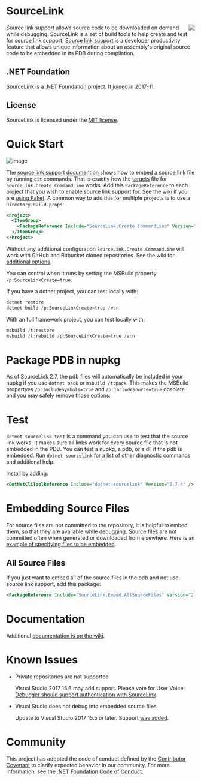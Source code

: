 
# SourceLink
<img src="https://ctaggart.github.io/SourceLink/SourceLink128.jpg" align="right">

Source link support allows source code to be downloaded on demand while debugging. SourceLink is a set of build tools to help create and test for source link support. [Source link support](https://github.com/dotnet/core/blob/master/Documentation/diagnostics/source_link.md) is a developer productivity feature that allows unique information about an assembly's original source code to be embedded in its PDB during compilation.

## .NET Foundation

SourceLink is a [.NET Foundation](http://www.dotnetfoundation.org/projects) project. It [joined](http://www.dotnetfoundation.org/blog/2017/11/16/welcome-dnn-nunit-ironpython-mvvmcross-sourcelink-ilmerge-and-humanizer-to-the-net-foundation) in 2017-11.

## License

SourceLink is licensed under the [MIT license](LICENSE).

# Quick Start

![image](https://cloud.githubusercontent.com/assets/80104/23337630/001cedb6-fbba-11e6-9c44-68f4c826470c.png)

The [source link support documention](https://github.com/dotnet/core/blob/master/Documentation/diagnostics/source_link.md) shows how to embed a source link file by running `git` commands. That is exactly how the [targets](SourceLink.Create.CommandLine/SourceLink.Create.CommandLine.targets) file for `SourceLink.Create.CommandLine` works. Add this `PackageReference` to each project that you wish to enable source link support for. See the wiki if you are [using Paket](https://github.com/ctaggart/SourceLink/wiki/Paket). A common way to add this for multiple projects is to use a `Directory.Build.props`:
``` xml
<Project>
  <ItemGroup>
    <PackageReference Include="SourceLink.Create.CommandLine" Version="2.7.4" PrivateAssets="All" /> 
  </ItemGroup>
</Project>
```

Without any additional configuration `SourceLink.Create.CommandLine` will work with GitHub and Bitbucket cloned repositories. See the wiki for [additional options](https://github.com/ctaggart/SourceLink/wiki#sourcelinkcreatecommandline).

You can control when it runs by setting the MSBuild property `/p:SourceLinkCreate=true`.

If you have a dotnet project, you can test locally with:
``` ps1
dotnet restore
dotnet build /p:SourceLinkCreate=true /v:n
```
With an full framework project, you can test locally with:
``` ps1
msbuild /t:restore
msbuild /t:rebuild /p:SourceLinkCreate=true /v:n
```

# Package PDB in nupkg
As of SourceLink 2.7, the pdb files will automatically be included in your nupkg if you use `dotnet pack` or `msbuild /t:pack`. This makes the MSBuild propertyes `/p:IncludeSymbols=true` and `/p:IncludeSource=true` obsolete and you may safely remove those options. 

# Test

`dotnet sourcelink test` is a command you can use to test that the source link works. It makes sure all links work for every source file that is not embedded in the PDB. You can test a nupkg, a pdb, or a dll if the pdb is embedded. Run `dotnet sourcelink` for a list of other diagnostic commands and additional help.

Install by adding:
``` xml
<DotNetCliToolReference Include="dotnet-sourcelink" Version="2.7.4" />
```

# Embedding Source Files

For source files are not committed to the repository, it is helpful to embed them, so that they are available while debugging. Source files are not committed often when generated or downloaded from elsewhere. Here is an [example of specifying files to be embedded](https://github.com/fsharp/FSharp.Compiler.Service/pull/842/files#diff-5ea2a1626f193409e8b1742db0e0c22fR669).

## All Source Files

If you just want to embed all of the source files in the pdb and not use source link support, add this package:
``` xml
<PackageReference Include="SourceLink.Embed.AllSourceFiles" Version="2.7.4" PrivateAssets="all" />
```

# Documentation
Additional [documentation is on the wiki](https://github.com/ctaggart/SourceLink/wiki).

# Known Issues

- Private repositories are not supported

  Visual Studio 2017 15.6 may add support. Please vote for User Voice: [Debugger should support authentication with SourceLink](https://visualstudio.uservoice.com/forums/121579-visual-studio-ide/suggestions/19107784-debugger-should-support-authentication-with-source).

- Visual Studio does not debug into embedded source files
  
  Update to Visual Studio 2017 15.5 or later. Support [was added](https://visualstudio.uservoice.com/forums/121579-visual-studio-ide/suggestions/19107733-debugger-should-support-c-compiler-embed-optio).

# Community
This project has adopted the code of conduct defined by the [Contributor Covenant](http://contributor-covenant.org/)
to clarify expected behavior in our community. For more information, see the [.NET Foundation Code of Conduct](http://www.dotnetfoundation.org/code-of-conduct).
